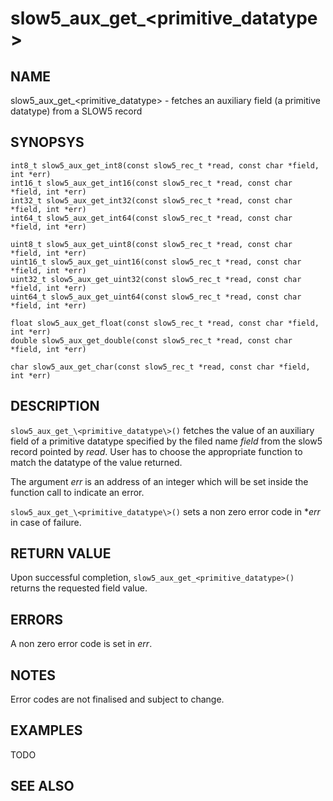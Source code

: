 # slow5_aux_get_\<primitive_datatype\>

## NAME

slow5_aux_get_\<primitive_datatype\> - fetches an auxiliary field (a primitive datatype) from a SLOW5 record

## SYNOPSYS

```
int8_t slow5_aux_get_int8(const slow5_rec_t *read, const char *field, int *err)
int16_t slow5_aux_get_int16(const slow5_rec_t *read, const char *field, int *err)
int32_t slow5_aux_get_int32(const slow5_rec_t *read, const char *field, int *err)
int64_t slow5_aux_get_int64(const slow5_rec_t *read, const char *field, int *err)

uint8_t slow5_aux_get_uint8(const slow5_rec_t *read, const char *field, int *err)
uint16_t slow5_aux_get_uint16(const slow5_rec_t *read, const char *field, int *err)
uint32_t slow5_aux_get_uint32(const slow5_rec_t *read, const char *field, int *err)
uint64_t slow5_aux_get_uint64(const slow5_rec_t *read, const char *field, int *err)

float slow5_aux_get_float(const slow5_rec_t *read, const char *field, int *err)
double slow5_aux_get_double(const slow5_rec_t *read, const char *field, int *err)

char slow5_aux_get_char(const slow5_rec_t *read, const char *field, int *err)
```


## DESCRIPTION

`slow5_aux_get_\<primitive_datatype\>()` fetches the value of an auxiliary field of a primitive datatype specified by the filed name *field* from the slow5 record pointed by *read*. User has to choose the appropriate function to match the datatype of the value returned.

The argument *err* is an address of an integer which will be set inside the function call to indicate an error.

`slow5_aux_get_\<primitive_datatype\>()` sets a non zero error code in **err* in case of failure.

## RETURN VALUE

Upon successful completion, `slow5_aux_get_<primitive_datatype>()` returns the requested field value.

## ERRORS
A non zero error code is set in *err*.

## NOTES

Error codes are not finalised and subject to change.



## EXAMPLES
TODO


## SEE ALSO
